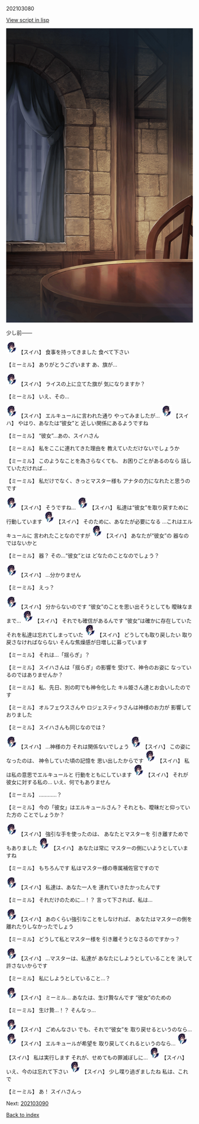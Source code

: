 202103080

[View script in lisp](../scripts/202103080.txt)

![201_room.png](../images/backgrounds/201_room.png)

少し前――

<img src="../images/units/3401711.png" alt="3401711.png" height="34"/>
【スイハ】
食事を持ってきました
食べて下さい

【ミーミル】
ありがとうございます
あ、旗が…

<img src="../images/units/3401711.png" alt="3401711.png" height="34"/>
【スイハ】
ライスの上に立てた旗が
気になりますか？

【ミーミル】
いえ、その…

<img src="../images/units/3401711.png" alt="3401711.png" height="34"/>
【スイハ】
エルキュールに言われた通り
やってみましたが…

<img src="../images/units/3401711.png" alt="3401711.png" height="34"/>
【スイハ】
やはり、あなたは“彼女”と
近しい関係にあるようですね

【ミーミル】
“彼女”…あの、スイハさん

【ミーミル】
私をここに連れてきた理由を
教えていただけないでしょうか

【ミーミル】
このようなことを為さらなくても、
お困りごとがあるのなら
話していただければ…

【ミーミル】
私だけでなく、きっとマスター様も
アナタの力になれたと思うのです

<img src="../images/units/3401711.png" alt="3401711.png" height="34"/>
【スイハ】
そうですね…

<img src="../images/units/3401711.png" alt="3401711.png" height="34"/>
【スイハ】
私達は“彼女”を取り戻すために
行動しています

<img src="../images/units/3401711.png" alt="3401711.png" height="34"/>
【スイハ】
そのために、あなたが必要になる
…これはエルキュールに
言われたことなのですが

<img src="../images/units/3401711.png" alt="3401711.png" height="34"/>
【スイハ】
あなたが“彼女”の
器なのではないかと

【ミーミル】
器？
その…“彼女”とは
どなたのことなのでしょう？

<img src="../images/units/3401711.png" alt="3401711.png" height="34"/>
【スイハ】
…分かりません

【ミーミル】
えっ？

<img src="../images/units/3401711.png" alt="3401711.png" height="34"/>
【スイハ】
分からないのです
“彼女”のことを思い出そうとしても
曖昧なままで…

<img src="../images/units/3401711.png" alt="3401711.png" height="34"/>
【スイハ】
それでも確信があるんです
“彼女”は確かに存在していた
それを私達は忘れてしまっていた

<img src="../images/units/3401711.png" alt="3401711.png" height="34"/>
【スイハ】
どうしても取り戻したい
取り戻さなければならない
そんな焦燥感が日増しに募っています

【ミーミル】
それは…「揺らぎ」？

【ミーミル】
スイハさんは「揺らぎ」の影響を
受けて、神令のお姿に
なっているのではありませんか？

【ミーミル】
私、先日、別の町でも神令化した
キル姫さん達とお会いしたのです

【ミーミル】
オルフェウスさんや
ロジェスティラさんは神様のお力が
影響しておりました

【ミーミル】
スイハさんも同じなのでは？

<img src="../images/units/3401711.png" alt="3401711.png" height="34"/>
【スイハ】
…神様の力
それは関係ないでしょう

<img src="../images/units/3401711.png" alt="3401711.png" height="34"/>
【スイハ】
この姿になったのは、
神令していた頃の記憶を
思い出したからです

<img src="../images/units/3401711.png" alt="3401711.png" height="34"/>
【スイハ】
私は私の意思でエルキュールと
行動をともにしています

<img src="../images/units/3401711.png" alt="3401711.png" height="34"/>
【スイハ】
それが彼女に対する私の…
いえ、何でもありません

【ミーミル】
…………？

【ミーミル】
今の「彼女」はエルキュールさん？
それとも、曖昧だと仰っていた方の
ことでしょうか？

<img src="../images/units/3401711.png" alt="3401711.png" height="34"/>
【スイハ】
強引な手を使ったのは、
あなたとマスターを
引き離すためでもありました

<img src="../images/units/3401711.png" alt="3401711.png" height="34"/>
【スイハ】
あなたは常に
マスターの側にいようとしていますね

【ミーミル】
もちろんです
私はマスター様の専属補佐官ですので

<img src="../images/units/3401711.png" alt="3401711.png" height="34"/>
【スイハ】
私達は、あなた一人を
連れていきたかったんです

【ミーミル】
それだけのために…！？
言って下されば、私は…

<img src="../images/units/3401711.png" alt="3401711.png" height="34"/>
【スイハ】
あのくらい強引なことをしなければ、
あなたはマスターの側を
離れたりしなかったでしょう

【ミーミル】
どうして私とマスター様を
引き離そうとなさるのですかっ？

<img src="../images/units/3401711.png" alt="3401711.png" height="34"/>
【スイハ】
…マスターは、私達が
あなたにしようとしていることを
決して許さないからです

【ミーミル】
私にしようとしていること…？

<img src="../images/units/3401711.png" alt="3401711.png" height="34"/>
【スイハ】
ミーミル…
あなたは、生け贄なんです
“彼女”のための

【ミーミル】
生け贄…！？
そんなっ…

<img src="../images/units/3401711.png" alt="3401711.png" height="34"/>
【スイハ】
ごめんなさい
でも、それで“彼女”を
取り戻せるというのなら…

<img src="../images/units/3401711.png" alt="3401711.png" height="34"/>
【スイハ】
エルキュールが希望を
取り戻してくれるというのなら…

<img src="../images/units/3401711.png" alt="3401711.png" height="34"/>
【スイハ】
私は実行します
それが、せめてもの罪滅ぼしに…

<img src="../images/units/3401711.png" alt="3401711.png" height="34"/>
【スイハ】
いえ、今のは忘れて下さい

<img src="../images/units/3401711.png" alt="3401711.png" height="34"/>
【スイハ】
少し喋り過ぎましたね
私は、これで

【ミーミル】
あ！
スイハさんっ


Next: [202103090](202103090.md)

[Back to index](index.md)
